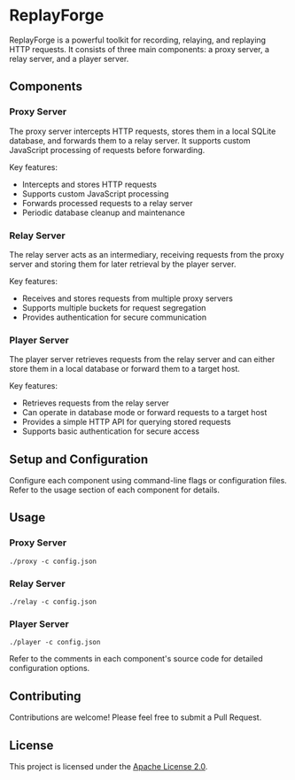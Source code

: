 # ReplayForge

ReplayForge is a powerful toolkit for recording, relaying, and replaying HTTP requests. It consists of three main components: a proxy server, a relay server, and a player server.

## Components

### Proxy Server

The proxy server intercepts HTTP requests, stores them in a local SQLite database, and forwards them to a relay server. It supports custom JavaScript processing of requests before forwarding.

Key features:
- Intercepts and stores HTTP requests
- Supports custom JavaScript processing
- Forwards processed requests to a relay server
- Periodic database cleanup and maintenance

### Relay Server

The relay server acts as an intermediary, receiving requests from the proxy server and storing them for later retrieval by the player server.

Key features:
- Receives and stores requests from multiple proxy servers
- Supports multiple buckets for request segregation
- Provides authentication for secure communication

### Player Server

The player server retrieves requests from the relay server and can either store them in a local database or forward them to a target host.

Key features:
- Retrieves requests from the relay server
- Can operate in database mode or forward requests to a target host
- Provides a simple HTTP API for querying stored requests
- Supports basic authentication for secure access

## Setup and Configuration

Configure each component using command-line flags or configuration files. Refer to the usage section of each component for details.

## Usage

### Proxy Server

```
./proxy -c config.json
```

### Relay Server

```
./relay -c config.json
```

### Player Server

```
./player -c config.json
```

Refer to the comments in each component's source code for detailed configuration options.

## Contributing

Contributions are welcome! Please feel free to submit a Pull Request.

## License

This project is licensed under the [Apache License 2.0](LICENSE).
